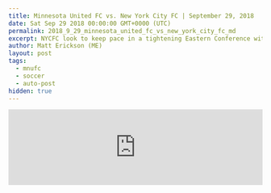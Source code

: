 ```yaml
---
title: Minnesota United FC vs. New York City FC | September 29, 2018
date: Sat Sep 29 2018 00:00:00 GMT+0000 (UTC)
permalink: 2018_9_29_minnesota_united_fc_vs_new_york_city_fc_md
excerpt: NYCFC look to keep pace in a tightening Eastern Conference without David Villa, playing against a Minnesota team already looking to 2019.
author: Matt Erickson (ME)
layout: post
tags:
  - mnufc
  - soccer
  - auto-post
hidden: true
---
```

<div class='soccer-video-wrapper'>
    <iframe class='soccer-video' width='100%' height='auto' frameborder='0' allowfullscreen src="https://www.mnufc.com/iframe-video?brightcove_id=undefined&brightcove_player_id=default&brightcove_account_id=5534894110001"></iframe>
</div>